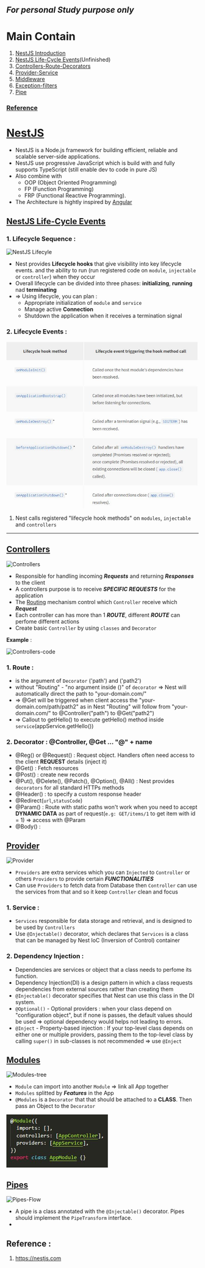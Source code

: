 ## _For personal Study purpose only_
# Main Contain
1. [NestJS Introduction](https://github.com/IT-nhan326/startToLearnNestJS#nestjs)
2. [NestJS Life-Cycle Events](https://github.com/IT-nhan326/startToLearnNestJS/blob/main/README.md#nestjs-life-cycle-events)(Unfinished)
3. [Controllers-Route-Decorators](https://github.com/IT-nhan326/startToLearnNestJS/blob/main/README.md#controllers)
4. [Provider-Service](https://github.com/IT-nhan326/startToLearnNestJS/blob/main/README.md#provider)
5. [Middleware](https://docs.nestjs.com/middleware)
6. [Exception-filters](https://docs.nestjs.com/exception-filters)
7. [Pipe](https://github.com/IT-nhan326/startToLearnNestJS/blob/main/README.md#pipes)

### [Reference](https://github.com/IT-nhan326/startToLearnNestJS/blob/main/README.md#reference-)


# [NestJS](https://nestjs.com/)
  * NestJS is a Node.js framework for building efficient, reliable and scalable server-side applications.
  * NestJS use progressive JavaScript which is build with and fully supports TypeScript (still enable dev to code in pure JS)
  * Also combine with 
    * OOP (Object Oriented Programming)
    * FP (Function Programming)
    * FRP (Functional Reactive Programming).
  * The Architecture is hightly inspired by [Angular](https://angular.io/)

## [NestJS Life-Cycle Events](https://docs.nestjs.com/fundamentals/lifecycle-events)
### 1. Lifecycle Sequence : 

![NestJS Lifecyle](https://docs.nestjs.com/assets/lifecycle-events.png--)

- Nest provides **Lifecycle hooks** that give visibility into key lifecycle events. and the ability to run (run registered code on `module`, `injectable` or `controller`) when they occur
- Overall lifecycle can be divided into three phases: **initializing**, **running** nad **terminating**
- => Using lifecycle, you can plan :
  * Appropriate initialization of `module` and `service`
  * Manage active **Connection**
  * Shutdown the application when it receives a termination signal

### 2. Lifecycle Events : 

![LifecycleEvents](https://raw.githubusercontent.com/IT-nhan326/startToLearnNestJS/main/Note-IMG/LifecycleEvents.JPG)

1. Nest calls registered "lifecycle hook methods" on `modules`, `injectable` and `controllers`

_________________________________________________________________________________________________


## [Controllers](https://docs.nestjs.com/controllers)
![Controllers](https://docs.nestjs.com/assets/Controllers_1.png--)

- Responsible for handling incoming ***Requests*** and returning ***Responses*** to the client
- A controllers purpose is to receive ***SPECIFIC REQUESTS*** for the application
- The [Routing]() mechanism control which `Controller` receive which ***Request***
- Each controller can has more than 1 ***ROUTE***, different ***ROUTE*** can perfome different actions
- Create basic `Controller` by using `classes` and `Decorator`

**Example** : 

![Controllers-code](https://raw.githubusercontent.com/IT-nhan326/startToLearnNestJS/main/Note-IMG/%40Controller-pathDirecting.JPG--)

### 1. **Route** : 
   - is the argument of `Decorator` ('path') and ('path2')
   - without "Routing" - "no argument inside ()" of `decorator` => Nest will automatically direct the path to "your-domain.com/"
   - => @Get will be triggered when client access the "your-domain.com/path/path2" as in Nest "Routing" will follow from "your-domain.com/" to @Controller("path") to @Get("path2")
   - => Callout to getHello() to execute getHello() method inside `service`(appService.getHello())

### 2. **Decorator** : @Controller, @Get ... "@" + name
   - @Reg() or @Request() : Request object. Handlers often need access to the client **REQUEST** details (inject it)
   - @Get() : Fetch resources
   - @Post() : create new records
   - @Put(), @Delete(), @Patch(), @Option(), @All() : Nest provides `decorators` for all standard HTTPs methods
   - @Header() : to specify a custom response header
   - @Redirect(`url`,`statusCode`)
   - @Param() : Route with static paths won't work when you need to accept **DYNAMIC DATA** as part of request(`e.g: GET/items/1` to get item with id = 1) => access with @Param
   - @Body() : 



## [Provider](https://docs.nestjs.com/providers)
![Provider](https://docs.nestjs.com/assets/Components_1.png--)

- `Providers` are extra services which you can `Injected` to `Controller` or others `Providers` to provide certain ***FUNCTIONALITIES***
- Can use `Providers` to fetch data from Database then `Controller` can use the services from that and so it keep `Controller` clean and focus

### 1. Service : 
- `Services` responsible for data storage and retrieval, and is designed to be used by `Controllers`
- Use `@Injectable()` decorator, which declares that `Services` is a class that can be managed by Nest IoC (Inversion of Control) container

### 2. Dependency Injection : 
- Dependencies are services or object that a class needs to perfome its function.
- Dependency Injection(DI) is a design pattern in which a class requests dependencies from external sources rather than creating them
- `@Injectable()` decorator specifies that Nest can use this class in the DI system.
- `@Optional()` - Optional providers : when your class depend on "configuration object", but if none is passes, the default values should be used => optional dependency would helps not leading to errors.
- `@Inject` - Property-based injection : If your top-level class depends on either one or multiple providers, passing them to the top-level class by calling `super()` in sub-classes is not recommended => use `@Inject`






## [Modules](https://docs.nestjs.com/modules)
![Modules-tree](https://docs.nestjs.com/assets/Modules_1.png--)

- `Module` can import into another `Module` => link all App together
- `Modules` splitted by ***Features*** in the App
- `@Modules` is a `Decorator` that that should be attached to a **CLASS**. Then pass an Object to the `Decorator`

![Decorator-Module](https://raw.githubusercontent.com/IT-nhan326/startToLearnNestJS/main/Note-IMG/%40Module.JPG)



## [Pipes](https://docs.nestjs.com/pipes)
![Pipes-Flow](https://docs.nestjs.com/assets/Pipe_1.png--)
- A pipe is a class annotated with the `@Injectable()` decorator. Pipes should implement the `PipeTransform` interface.
- 

## Reference : 
1. https://nestjs.com
